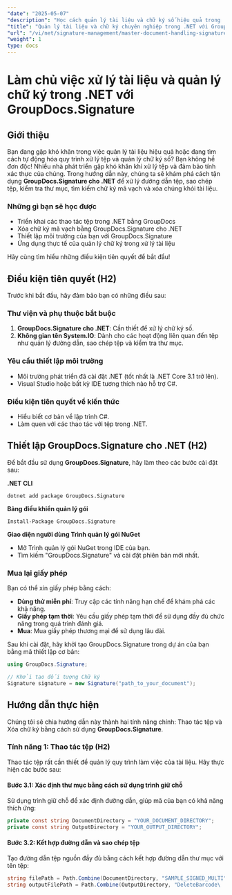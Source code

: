 ```yaml
---
"date": "2025-05-07"
"description": "Học cách quản lý tài liệu và chữ ký số hiệu quả trong .NET bằng GroupDocs.Signature. Tự động hóa các thao tác tệp, tìm kiếm và xóa chữ ký mã vạch."
"title": "Quản lý tài liệu và chữ ký chuyên nghiệp trong .NET với GroupDocs.Signature"
"url": "/vi/net/signature-management/master-document-handling-signature-management-dotnet/"
"weight": 1
type: docs
---
```

# Làm chủ việc xử lý tài liệu và quản lý chữ ký trong .NET với GroupDocs.Signature

## Giới thiệu

Bạn đang gặp khó khăn trong việc quản lý tài liệu hiệu quả hoặc đang tìm cách tự động hóa quy trình xử lý tệp và quản lý chữ ký số? Bạn không hề đơn độc! Nhiều nhà phát triển gặp khó khăn khi xử lý tệp và đảm bảo tính xác thực của chúng. Trong hướng dẫn này, chúng ta sẽ khám phá cách tận dụng **GroupDocs.Signature cho .NET** để xử lý đường dẫn tệp, sao chép tệp, kiểm tra thư mục, tìm kiếm chữ ký mã vạch và xóa chúng khỏi tài liệu.

### Những gì bạn sẽ học được

- Triển khai các thao tác tệp trong .NET bằng GroupDocs
- Xóa chữ ký mã vạch bằng GroupDocs.Signature cho .NET
- Thiết lập môi trường của bạn với GroupDocs.Signature
- Ứng dụng thực tế của quản lý chữ ký trong xử lý tài liệu

Hãy cùng tìm hiểu những điều kiện tiên quyết để bắt đầu!

## Điều kiện tiên quyết (H2)

Trước khi bắt đầu, hãy đảm bảo bạn có những điều sau:

### Thư viện và phụ thuộc bắt buộc

1. **GroupDocs.Signature cho .NET**: Cần thiết để xử lý chữ ký số.
2. **Không gian tên System.IO**: Dành cho các hoạt động liên quan đến tệp như quản lý đường dẫn, sao chép tệp và kiểm tra thư mục.

### Yêu cầu thiết lập môi trường

- Môi trường phát triển đã cài đặt .NET (tốt nhất là .NET Core 3.1 trở lên).
- Visual Studio hoặc bất kỳ IDE tương thích nào hỗ trợ C#.

### Điều kiện tiên quyết về kiến thức

- Hiểu biết cơ bản về lập trình C#.
- Làm quen với các thao tác với tệp trong .NET.

## Thiết lập GroupDocs.Signature cho .NET (H2)

Để bắt đầu sử dụng **GroupDocs.Signature**, hãy làm theo các bước cài đặt sau:

**.NET CLI**
```
dotnet add package GroupDocs.Signature
```

**Bảng điều khiển quản lý gói**
```
Install-Package GroupDocs.Signature
```

**Giao diện người dùng Trình quản lý gói NuGet**

- Mở Trình quản lý gói NuGet trong IDE của bạn.
- Tìm kiếm "GroupDocs.Signature" và cài đặt phiên bản mới nhất.

### Mua lại giấy phép

Bạn có thể xin giấy phép bằng cách:

- **Dùng thử miễn phí**: Truy cập các tính năng hạn chế để khám phá các khả năng.
- **Giấy phép tạm thời**: Yêu cầu giấy phép tạm thời để sử dụng đầy đủ chức năng trong quá trình đánh giá.
- **Mua**: Mua giấy phép thương mại để sử dụng lâu dài.

Sau khi cài đặt, hãy khởi tạo GroupDocs.Signature trong dự án của bạn bằng mã thiết lập cơ bản:

```csharp
using GroupDocs.Signature;

// Khởi tạo đối tượng Chữ ký
Signature signature = new Signature("path_to_your_document");
```

## Hướng dẫn thực hiện

Chúng tôi sẽ chia hướng dẫn này thành hai tính năng chính: Thao tác tệp và Xóa chữ ký bằng cách sử dụng **GroupDocs.Signature**.

### Tính năng 1: Thao tác tệp (H2)

Thao tác tệp rất cần thiết để quản lý quy trình làm việc của tài liệu. Hãy thực hiện các bước sau:

#### Bước 3.1: Xác định thư mục bằng cách sử dụng trình giữ chỗ

Sử dụng trình giữ chỗ để xác định đường dẫn, giúp mã của bạn có khả năng thích ứng:

```csharp
private const string DocumentDirectory = "YOUR_DOCUMENT_DIRECTORY";
private const string OutputDirectory = "YOUR_OUTPUT_DIRECTORY";
```

#### Bước 3.2: Kết hợp đường dẫn và sao chép tệp

Tạo đường dẫn tệp nguồn đầy đủ bằng cách kết hợp đường dẫn thư mục với tên tệp:

```csharp
string filePath = Path.Combine(DocumentDirectory, "SAMPLE_SIGNED_MULTI");
string outputFilePath = Path.Combine(OutputDirectory, "DeleteBarcode\